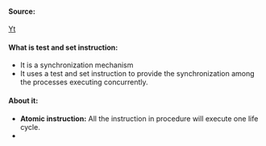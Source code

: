 #### Source:
[Yt](https://www.youtube.com/watch?v=q7yksMlPlJU&list=PLXj4XH7LcRfDrdQuJTHIPmKMpa7eYVaPm&index=33)

#### What is test and set instruction:

* It is a synchronization mechanism
* It uses a test and set instruction to provide the synchronization among the processes executing concurrently.

#### About it:

* **Atomic instruction:** All the instruction in procedure will execute one life cycle.
* 